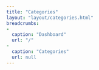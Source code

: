 ```yaml
---
title: "Categories"
layout: "layout/categories.html"
breadcrumbs:
-
  caption: "Dashboard"
  url: "/"
-
  caption: "Categories"
  url: null
---
```

